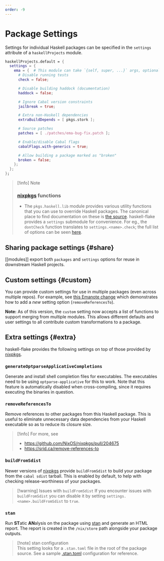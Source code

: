 ```yaml
---
order: -9
---
```


# Package Settings

Settings for individual Haskell packages can be specified in the `settings` attribute of a `haskellProjects` module.

```nix
haskellProjects.default = {
  settings = {
    ema = {  # This module can take `{self, super, ...}` args, optionally.
      # Disable running tests
      check = false;

      # Disable building haddock (documentation)
      haddock = false;

      # Ignore Cabal version constraints
      jailbreak = true;

      # Extra non-Haskell dependencies
      extraBuildDepends = [ pkgs.stork ];

      # Source patches
      patches = [ ./patches/ema-bug-fix.patch ];

      # Enable/disable Cabal flags
      cabalFlags.with-generics = true;

      # Allow building a package marked as "broken"
      broken = false;
    };
  };
};
```

> [!info] Note
>
> ### [nixpkgs] functions
>
> - The `pkgs.haskell.lib` module provides various utility functions that you can use to override Haskell packages. The canonical place to find documentation on these is [the source](https://github.com/NixOS/nixpkgs/blob/master/pkgs/development/haskell-modules/lib/compose.nix). haskell-flake provides a `settings` submodule for convenience. For eg., the `dontCheck` function translates to `settings.<name>.check`; the full list of options can be seen [here](https://github.com/srid/haskell-flake/blob/master/nix/modules/project/settings/all.nix).

## Sharing package settings {#share}

[[modules]] export both `packages` and `settings` options for reuse in downstream Haskell projects.

## Custom settings {#custom}

You can provide custom settings for use in multiple packages (even across multiple repos). For example, see [this Emanote change](https://github.com/srid/emanote/commit/5b24bd04f94e03afe66ee01da723e4a05d854953) which demonstrates how to add a _new_ setting option (`removeReferencesTo`).

**Note:** As of this version, the `custom` setting now accepts a list of functions to support merging from multiple modules. This allows different defaults and user settings to all contribute custom transformations to a package.

## Extra settings {#extra}

haskell-flake provides the following settings on top of those provided by [nixpkgs].

### `generateOptparseApplicativeCompletions`

Generate and install shell completion files for executables.
The executables need to be using `optparse-applicative` for this to work.
Note that this feature is automatically disabled when cross-compiling, since it requires executing the binaries in question.

### `removeReferencesTo`

Remove references to other packages from this Haskell package. This is useful to eliminate unnecessary data dependencies from your Haskell executable so as to reduce its closure size.

> [!info] For more, see
>
> - https://github.com/NixOS/nixpkgs/pull/204675
> - https://srid.ca/remove-references-to

### `buildFromSdist`

Newer versions of [nixpkgs] provide `buildFromSdist` to build your package from the `cabal sdist` tarball. This is enabled by default, to help with checking release-worthiness of your packages.

> [!warning] Issues with `buildFromSdist`
> If you encounter issues with `buildFromSdist` you can disable it by setting `settings.<name>.buildFromSdist` to `true`.

[nixpkgs]: https://nixos.asia/en/nixpkgs

### `stan`

Run **ST**atic **AN**alysis on the package using [stan] and generate an HTML report. The report is created in the `/nix/store` path alongside your package outputs.

> [!note] stan configuration  
> This setting looks for a `.stan.toml` file in the root of the package source. See a sample [.stan.toml] configuration for reference.

[stan]: https://github.com/kowainik/stan
[.stan.toml]: https://github.com/kowainik/stan/blob/main/.stan.toml
